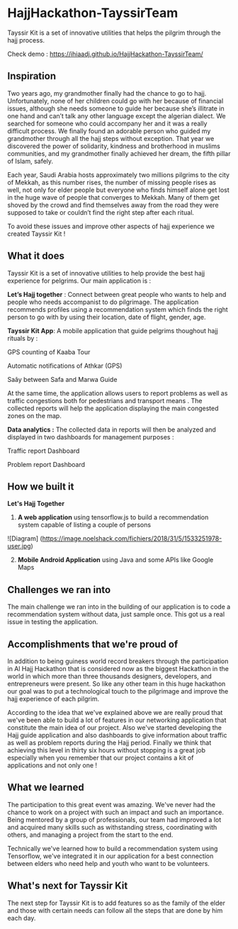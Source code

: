 # HajjHackathon-TayssirTeam
Tayssir Kit is a set of innovative utilities that helps the pilgrim through the hajj process. 

Check demo : https://ihiaadj.github.io/HajjHackathon-TayssirTeam/
## Inspiration
Two years ago, my grandmother finally had the chance to go to hajj. Unfortunately, none of her children could go with her because of financial issues, although she needs someone to guide her because she’s illitrate in one hand and can’t talk any other language except the algerian dialect. We searched for someone who could accompany her and it was a really difficult process. We finally found an adorable person who guided my grandmother through all the hajj steps without exception. That year we discovered the power of solidarity, kindness and brotherhood in muslims communities, and my grandmother finally achieved her dream, the fifth pillar of Islam, safely. 

Each year, Saudi Arabia hosts approximately two millions pilgrims to the city of Mekkah, as this number rises, the number of missing people rises as well, not only for elder people but everyone who finds himself alone get lost in the huge wave of people that converges to Mekkah. Many of them get shoved by the crowd and find themselves away from the road they were supposed to take or couldn’t find the right step after each ritual.

To avoid these issues and improve other aspects of hajj experience we created Tayssir Kit ! 

## What it does
Tayssir Kit is a set of innovative utilities to help provide the best hajj experience for pelgrims. Our main application is : 

**Let’s Hajj together** : Connect between great people who wants to help and people who needs accompanist to do pilgrimage. The application recommends profiles using a recommendation system which finds the right person to go with by using their location, date of flight, gender, age. 

**Tayssir Kit App**: A mobile application that guide pelgrims thoughout hajj rituals by : 

GPS counting of Kaaba Tour 

Automatic notifications of Athkar (GPS) 

Saây between Safa and Marwa Guide

At the same time, the application allows users to report problems as well as traffic congestions both for pedestrians and transport means . The collected reports will help the application displaying the main congested zones on the map. 

**Data analytics :** The collected data in reports will then be analyzed and displayed in two dashboards for management purposes : 

Traffic report Dashboard 

Problem report Dashboard 

## How we built it
**Let's Hajj Together** 

1. **A web application** using tensorflow.js to build a recommendation system capable of listing a couple of persons 

![Diagram]
(https://image.noelshack.com/fichiers/2018/31/5/1533251978-user.jpg)

2. **Mobile Android Application** using Java and some APIs like Google Maps


## Challenges we ran into
The main challenge we ran into in the building of our application is to code a recommendation system without data, just sample once. This got us a real issue in testing the application. 

## Accomplishments that we're proud of
In addition to being guiness world record breakers through the participation in Al Hajj Hackathon that is considered now as the biggest Hackathon in the world in which more than three thousands designers, developers, and entrepreneurs were present. So like any other team in this huge hackathon our goal was to put a technological touch to the pilgrimage and improve the hajj experience of each pilgrim. 

According to the idea that we've explained above we are really proud that we've been able to build a lot of features in our networking application that constitute the main idea of our project. Also we've started developing the Hajj guide application and also dashboards to give information about traffic as well as problem reports during the Hajj period. Finally we think that achieving this level in thirty six hours without stopping is a great job especially when you remember that our project contains a kit of applications and not only one ! 

## What we learned
The participation to this great event was amazing. We've never had the chance to work on a project with such an impact and such an importance. Being mentored by a group of professionals, our team had improved a lot and acquired many skills such as withstanding stress, coordinating with others, and managing a project from the start to the end.

Technically we've learned how to build a recommendation system using Tensorflow, we've integrated it in our application for a best connection between elders who need help and youth who want to be volunteers. 

## What's next for Tayssir Kit 
The next step for Tayssir Kit is to add features so as the family of the elder and those with certain needs can follow all the steps that are done by him each day.

